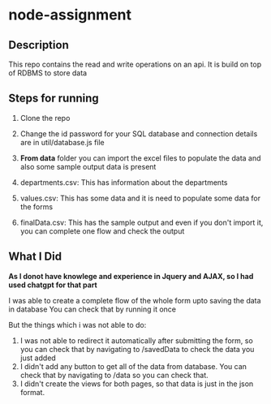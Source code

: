 # node-assignment

## Description

This repo contains the read and write operations on an api.
It is build on top of RDBMS to store data

## Steps for running

1. Clone the repo
2. Change the id password for your SQL database and connection details are in util/database.js file

3. **From data** folder you can import the excel files to populate the data and also some sample output data is present
4. departments.csv: This has information about the departments
5. values.csv: This has some data and it is need to populate some data for the forms
6. finalData.csv: This has the sample output and even if you don't import it, you can complete one flow and check the output

## What I Did

**As I donot have knowlege and experience in Jquery and AJAX, so I had used chatgpt for that part**

I was able to create a complete flow of the whole form upto saving the data in database
You can check that by running it once

But the things which i was not able to do:
1. I was not able to redirect it automatically after submitting the form, so you can check that by navigating to /savedData to check the data you just added
2. I didn't add any button to get all of the data from database. You can check that by navigating to /data so you can check that.
3. I didn't create the views for both pages, so that data is just in the json format.
